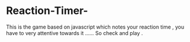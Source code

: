 # Reaction-Timer-
This is the game based on javascript which notes your reaction time , you have to very attentive towards it ......  So  check and play .
